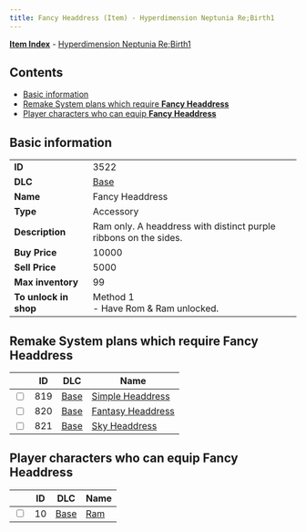 ```yaml
---
title: Fancy Headdress (Item) - Hyperdimension Neptunia Re;Birth1
---
```


[**Item Index**](/neptunia/rb1/item/index.html) - [Hyperdimension Neptunia Re;Birth1](/neptunia/rb1)

## Contents

- [Basic information](#basic-information)
- [Remake System plans which require **Fancy Headdress**](#remake-system-plans-which-require-fancy-headdress)
- [Player characters who can equip **Fancy Headdress**](#player-characters-who-can-equip-fancy-headdress)
## Basic information

|   |   |
| -- | -- |
| **ID** | 3522 |
| **DLC** | [Base](/neptunia/rb1/dlc/1-base.html) |
| **Name** | Fancy Headdress |
| **Type** | Accessory |
| **Description** | Ram only. A headdress with distinct purple ribbons on the sides. |
| **Buy Price** | 10000 |
| **Sell Price** | 5000 |
| **Max inventory** | 99 |
| **To unlock in shop** | Method 1<br />- Have Rom & Ram unlocked. |


## Remake System plans which require **Fancy Headdress**

|    | ID | DLC | Name |
| -- | -- | --- | ---- |
| <input type="checkbox" id="rb1-quest-1-819" class="trackbox" /> | 819 | [Base](/neptunia/rb1/dlc/1-base.html) | [Simple Headdress](/neptunia/rb1/quest/1-819-simple-headdress.html) |
| <input type="checkbox" id="rb1-quest-1-820" class="trackbox" /> | 820 | [Base](/neptunia/rb1/dlc/1-base.html) | [Fantasy Headdress](/neptunia/rb1/quest/1-820-fantasy-headdress.html) |
| <input type="checkbox" id="rb1-quest-1-821" class="trackbox" /> | 821 | [Base](/neptunia/rb1/dlc/1-base.html) | [Sky Headdress](/neptunia/rb1/quest/1-821-sky-headdress.html) |


## Player characters who can equip **Fancy Headdress**

|    | ID | DLC | Name |
| -- | -- | --- | ---- |
| <input type="checkbox" id="rb1-player-1-10" class="trackbox" /> | 10 | [Base](/neptunia/rb1/dlc/1-base.html) | [Ram](/neptunia/rb1/player/1-10-ram.html) |
